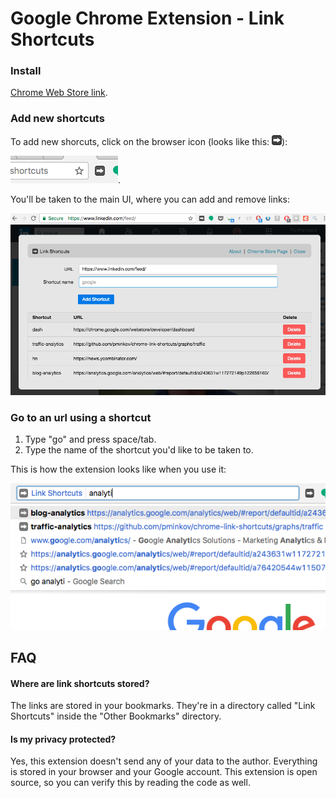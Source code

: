 # Google Chrome Extension - Link Shortcuts

### Install
[Chrome Web Store link](https://chrome.google.com/webstore/detail/link-shortcuts/bceohjonbodagliebplenbfjlapegaei).

### Add new shortcuts
To add new shorcuts, click on the browser icon (looks like this: ![icon](src/icons/Icons-03-16x16.png)):

![browser icon](images/browser-action.png).

You'll be taken to the main UI, where you can add and remove links:

![main ui](images/main-ui.png)

### Go to an url using a shortcut

1. Type "go" and press space/tab.
2. Type the name of the shortcut you'd like to be taken to.

This is how the extension looks like when you use it:

![image](images/screenshot-extension.png)

## FAQ

#### Where are link shortcuts stored?

The links are stored in your bookmarks. They're in a directory called "Link Shortcuts" inside the "Other Bookmarks" directory.

#### Is my privacy protected?

Yes, this extension doesn't send any of your data to the author. Everything is stored in your browser and your Google account. This extension is open source, so you can verify this by reading the code as well.
